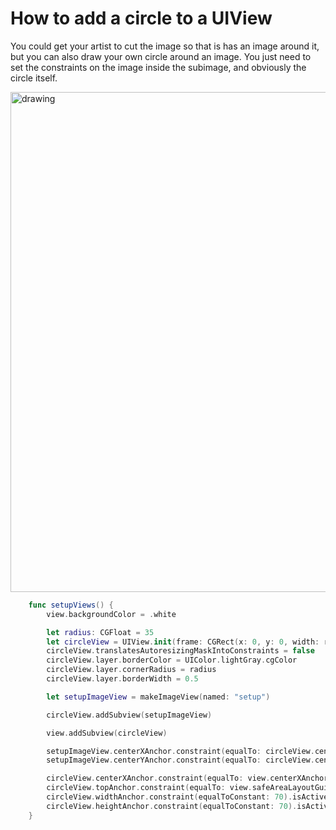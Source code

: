 # How to add a circle to a UIView

You could get your artist to cut the image so that is has an image around it, but you can also draw your own circle around an image. You just need to set the constraints on the image inside the subimage, and obviously the circle itself.

<img src="https://github.com/jrasmusson/ios-starter-kit/blob/master/howtos/images/turn-off-debug-console.png" alt="drawing" width="800"/>


```swift
    func setupViews() {
        view.backgroundColor = .white

        let radius: CGFloat = 35
        let circleView = UIView.init(frame: CGRect(x: 0, y: 0, width: radius*2, height: radius*2))
        circleView.translatesAutoresizingMaskIntoConstraints = false
        circleView.layer.borderColor = UIColor.lightGray.cgColor
        circleView.layer.cornerRadius = radius
        circleView.layer.borderWidth = 0.5

        let setupImageView = makeImageView(named: "setup")

        circleView.addSubview(setupImageView)

        view.addSubview(circleView)

        setupImageView.centerXAnchor.constraint(equalTo: circleView.centerXAnchor).isActive = true
        setupImageView.centerYAnchor.constraint(equalTo: circleView.centerYAnchor).isActive = true

        circleView.centerXAnchor.constraint(equalTo: view.centerXAnchor).isActive = true
        circleView.topAnchor.constraint(equalTo: view.safeAreaLayoutGuide.topAnchor, constant: 32).isActive = true
        circleView.widthAnchor.constraint(equalToConstant: 70).isActive = true
        circleView.heightAnchor.constraint(equalToConstant: 70).isActive = true
    }

```